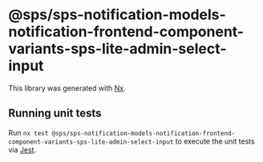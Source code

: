 # @sps/sps-notification-models-notification-frontend-component-variants-sps-lite-admin-select-input

This library was generated with [Nx](https://nx.dev).

## Running unit tests

Run `nx test @sps/sps-notification-models-notification-frontend-component-variants-sps-lite-admin-select-input` to execute the unit tests via [Jest](https://jestjs.io).
